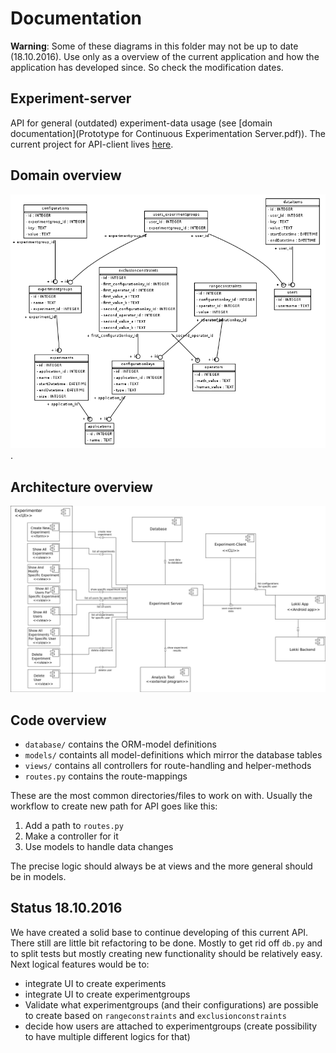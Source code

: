 # Documentation


**Warning**: Some of these diagrams in this folder may not be up to date (18.10.2016). Use only as a overview of the current application and how the application has developed since. So check the modification dates.

## Experiment-server

API for general (outdated) experiment-data usage (see [domain documentation](Prototype for Continuous Experimentation Server.pdf)). The current project for API-client lives [here](https://github.com/TheSoftwareFactory/experiment-server-ui).

## Domain overview

![alt text](database_diagrams/database.png "database-diagram"). 


## Architecture overview

![alt text](component_diagrams/Component_diagram.png "component-diagram")


## Code overview

- `database/` contains the ORM-model definitions
- `models/` containts all model-definitions which mirror the database tables
- `views/` contains all controllers for route-handling and helper-methods 
- `routes.py` contains the route-mappings

These are the most common directories/files to work on with. Usually the workflow to create new path for API goes like this:

1. Add a path to `routes.py`
2. Make a controller for it
3. Use models to handle data changes


The precise logic should always be at views and the more general should be in models. 


## Status 18.10.2016

We have created a solid base to continue developing of this current API. There still are little bit refactoring to be done. Mostly to get rid off `db.py` and to split tests but mostly creating new functionality should be relatively easy. Next logical features would be to:

* integrate UI to create experiments
* integrate UI to create experimentgroups
* Validate what experimentgroups (and their configurations) are possible to create based on
`rangeconstraints` and `exclusionconstraints`
* decide how users are attached to experimentgroups (create possibility to have multiple different logics for that) 

